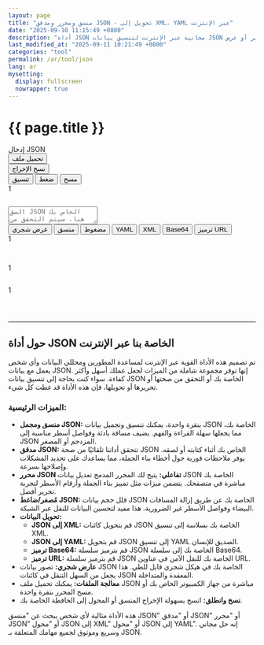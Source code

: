 ```yaml
---
layout: page
title: "منسق ومحرر ومدقق JSON - تحويل إلى XML، YAML عبر الإنترنت"
date: "2025-09-10 11:15:49 +0800"
description: "أداة JSON مجانية عبر الإنترنت لتنسيق بيانات JSON والتحقق من صحتها وتحويلها. قم بتجميل أو تصغير أو عرض JSON الخاص بك في هيكل شجري. قم بتحويل JSON إلى XML، YAML، والمزيد."
last_modified_at: "2025-09-11 10:21:49 +0800"
categories: "tool"
permalink: /ar/tool/json
lang: ar
mysetting:
  display: fullscreen
  nowrapper: true
---
```


<h1 class="page-title">{{ page.title }}</h1>

<link rel="stylesheet" href="{{ site.baseurl }}/assets/css/json-tool.css">

<div class="json-tool-container">
    <div class="toolbar">
        <div class="toolbar-left">
            <div class="toolbar-title">إدخال JSON</div>
            <button id="upload-file-btn" class="toolbar-btn-secondary">تحميل ملف</button>
            <input type="file" id="file-input" style="display: none;" accept=".json,application/json,.txt,text/plain">
        </div>
        <div class="toolbar-actions">
            <span id="copy-feedback"></span>
            <button id="copy-btn">نسخ الإخراج</button>
        </div>
    </div>
    <div class="main-content">
        <div class="editor-pane">
            <div class="editor-header">
                <div class="editor-actions">
                    <button id="format-input-btn" title="تنسيق إدخال JSON">تنسيق</button>
                    <button id="compact-input-btn" title="ضغط إدخال JSON">ضغط</button>
                    <button id="clear-btn" title="مسح المحتوى والتخزين المحلي">مسح</button>
                </div>
                <div id="input-status-bar" class="status-bar"></div>
            </div>
            <div class="editor-wrapper">
                <div id="input-line-numbers" class="line-numbers">1</div>
                <pre id="highlighting-layer" aria-hidden="true"></pre>
                <textarea id="json-input" placeholder="الصق JSON الخاص بك هنا. سيتم التحقق من صحته تلقائيًا. استخدم علامات التبويب على اليمين لتحويله." spellcheck="false" tabindex="-1"></textarea>
            </div>
        </div>
        <div class="output-pane">
            <div class="tabs">
                <button class="tab-btn active" data-tab="tree">عرض شجري</button>
                <button class="tab-btn" data-tab="formatted">منسق</button>
                <button class="tab-btn" data-tab="compact">مضغوط</button>
                <button class="tab-btn" data-tab="yaml">YAML</button>
                <button class="tab-btn" data-tab="xml">XML</button>
                <button class="tab-btn" data-tab="base64">Base64</button>
                <button class="tab-btn" data-tab="urlencode">ترميز URL</button>
            </div>
            <div id="tree" class="tab-content">
                <div id="tree-output"></div>
            </div>
            <div id="formatted" class="tab-content hidden">
                <div class="output-wrapper">
                    <div id="output-line-numbers" class="line-numbers">1</div>
                    <pre id="formatted-output"></pre>
                </div>
            </div>
            <div id="compact" class="tab-content hidden">
                <pre id="compact-output"></pre>
            </div>
            <div id="yaml" class="tab-content hidden">
                <div class="output-wrapper">
                    <div id="yaml-line-numbers" class="line-numbers">1</div>
                    <pre id="yaml-output"></pre>
                </div>
            </div>
            <div id="xml" class="tab-content hidden">
                <div class="output-wrapper">
                    <div id="xml-line-numbers" class="line-numbers">1</div>
                    <pre id="xml-output"></pre>
                </div>
            </div>
            <div id="base64" class="tab-content hidden">
                <pre id="base64-output"></pre>
            </div>
            <div id="urlencode" class="tab-content hidden">
                <pre id="urlencode-output"></pre>
            </div>
        </div>
    </div>
</div>

<script src="{{ site.baseurl }}/assets/js/json-tool-ar.js"></script>

---

## حول أداة JSON الخاصة بنا عبر الإنترنت

تم تصميم هذه الأداة القوية عبر الإنترنت لمساعدة المطورين ومحللي البيانات وأي شخص يعمل مع بيانات JSON. إنها توفر مجموعة شاملة من الميزات لجعل عملك أسهل وأكثر كفاءة. سواء كنت بحاجة إلى تنسيق بيانات JSON الخاصة بك أو التحقق من صحتها أو تحريرها أو تحويلها، فإن هذه الأداة قد غطت كل شيء.

### الميزات الرئيسية:

*   **منسق ومجمل JSON:** بنقرة واحدة، يمكنك تنسيق وتجميل بيانات JSON الخاصة بك، مما يجعلها سهلة القراءة والفهم. يضيف مسافة بادئة وفواصل أسطر مناسبة إلى JSON المزدحم أو المصغر.
*   **مدقق JSON:** تتحقق أداتنا تلقائيًا من صحة JSON الخاص بك أثناء كتابته أو لصقه. يوفر ملاحظات فورية حول أخطاء بناء الجملة، مما يساعدك على تحديد المشكلات وإصلاحها بسرعة.
*   **محرر JSON تفاعلي:** يتيح لك المحرر المدمج تعديل بيانات JSON الخاصة بك مباشرة في متصفحك. يتضمن ميزات مثل تمييز بناء الجملة وأرقام الأسطر لتجربة تحرير أفضل.
*   **مُصغر/ضاغط JSON:** قلل حجم بيانات JSON الخاصة بك عن طريق إزالة المسافات البيضاء وفواصل الأسطر غير الضرورية. هذا مفيد لتحسين البيانات للنقل عبر الشبكة.
*   **تحويل البيانات:**
    *   **JSON إلى XML:** قم بتحويل كائنات JSON الخاصة بك بسلاسة إلى تنسيق XML.
    *   **JSON إلى YAML:** قم بتحويل JSON إلى تنسيق YAML الصديق للإنسان.
    *   **ترميز Base64:** قم بترميز سلسلة JSON الخاصة بك إلى سلسلة Base64.
    *   **ترميز URL:** قم بترميز سلسلة JSON الخاصة بك للنقل الآمن في عناوين URL.
*   **عارض شجري:** تصور بيانات JSON الخاصة بك في هيكل شجري قابل للطي. هذا يجعل من السهل التنقل في كائنات JSON المعقدة والمتداخلة.
*   **معالجة الملفات:** يمكنك تحميل ملف JSON مباشرة من جهاز الكمبيوتر الخاص بك أو مسح المحرر بنقرة واحدة.
*   **نسخ وانطلق:** انسخ بسهولة الإخراج المنسق أو المحول إلى الحافظة الخاصة بك.

هذه الأداة مثالية لأي شخص يبحث عن "منسق JSON" أو "مدقق JSON" أو "محرر JSON" أو "محول JSON إلى XML" أو "محول JSON إلى YAML". إنه حل مجاني وسريع وموثوق لجميع مهامك المتعلقة بـ JSON.
